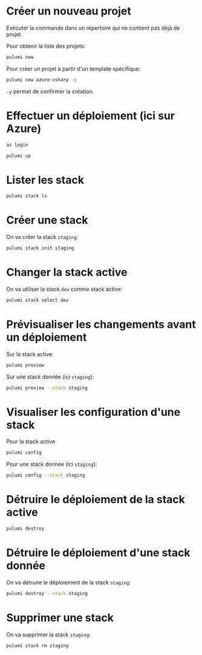 

# Créer un nouveau projet 
Exécuter la commande dans un répertoire qui ne contient pas déjà de projet.

Pour obtenir la liste des projets:
``` bash
pulumi new 
``` 

Pour créer un projet à partir d'un template spécifique:
``` bash
pulumi new azure-csharp -y
``` 

`-y` permet de confirmer la création.


# Effectuer un déploiement (ici sur Azure)
``` bash
az login 

pulumi up
``` 


# Lister les stack
``` bash
pulumi stack ls 
``` 


# Créer une stack
On va créer la stack `staging`:
``` bash
pulumi stack init staging
``` 


# Changer la stack active
On va utiliser la stack `dev` comme stack active:
``` bash
pulumi stack select dev 
``` 


# Prévisualiser les changements avant un déploiement 
Sur la stack active:
``` bash
pulumi preview 
``` 

Sur une stack donnée (ici `staging`):
``` bash
pulumi preview --stack staging
``` 


# Visualiser les configuration d'une stack
Pour la stack active
``` bash
pulumi config 
``` 

Pour une stack donnée (ici `staging`):
``` bash
pulumi config --stack staging
``` 


# Détruire le déploiement de la stack active
``` bash
pulumi destroy 
``` 


# Détruire le déploiement d'une stack donnée
On va détruire le déploiement de la stack `staging`:
``` bash
pulumi destroy --stack staging
``` 


# Supprimer une stack
On va supprimer la stack `staging`:
``` bash
pulumi stack rm staging
``` 
